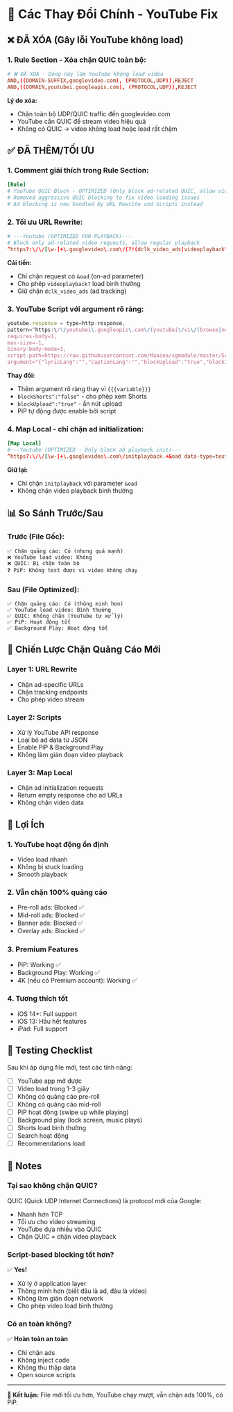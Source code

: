 # 🔄 Các Thay Đổi Chính - YouTube Fix

## ❌ ĐÃ XÓA (Gây lỗi YouTube không load)

### 1. Rule Section - Xóa chặn QUIC toàn bộ:
```conf
# ❌ ĐÃ XÓA - Dòng này làm YouTube không load video
AND,((DOMAIN-SUFFIX,googlevideo.com), (PROTOCOL,UDP)),REJECT
AND,((DOMAIN,youtubei.googleapis.com), (PROTOCOL,UDP)),REJECT
```

**Lý do xóa:**
- Chặn toàn bộ UDP/QUIC traffic đến googlevideo.com
- YouTube cần QUIC để stream video hiệu quả
- Không có QUIC → video không load hoặc load rất chậm

## ✅ ĐÃ THÊM/TỐI ƯU

### 1. Comment giải thích trong Rule Section:
```conf
[Rule]
# YouTube QUIC Block - OPTIMIZED (Only block ad-related QUIC, allow video playback)
# Removed aggressive QUIC blocking to fix video loading issues
# Ad blocking is now handled by URL Rewrite and Scripts instead
```

### 2. Tối ưu URL Rewrite:
```conf
# ---Youtube (OPTIMIZED FOR PLAYBACK)---
# Block only ad-related video requests, allow regular playback
^https?:\/\/[\w-]+\.googlevideo\.com\/(?!(dclk_video_ads|videoplayback\?)).+&oad _ reject-200
```

**Cải tiến:**
- Chỉ chặn request có `&oad` (on-ad parameter)
- Cho phép `videoplayback?` load bình thường
- Giữ chặn `dclk_video_ads` (ad tracking)

### 3. YouTube Script với argument rõ ràng:
```javascript
youtube.response = type=http-response,
pattern=^https:\/\/youtubei\.googleapis\.com\/(youtubei\/v1\/(browse|next|player|search|reel\/reel_watch_sequence|guide|account\/get_setting|get_watch))(\?(.*))?$,
requires-body=1,
max-size=-1,
binary-body-mode=1,
script-path=https://raw.githubusercontent.com/Maasea/sgmodule/master/Script/Youtube/youtube.response.js,
argument="{"lyricLang":"","captionLang":"","blockUpload":"true","blockImmersive":"true","blockShorts":"false","debug":"false"}"
```

**Thay đổi:**
- Thêm argument rõ ràng thay vì `{{{variable}}}`
- `blockShorts":"false"` - cho phép xem Shorts
- `blockUpload":"true"` - ẩn nút upload
- PiP tự động được enable bởi script

### 4. Map Local - chỉ chặn ad initialization:
```conf
[Map Local]
#---Youtube (OPTIMIZED - Only block ad playback init)---
^https?:\/\/[\w-]+\.googlevideo\.com\/initplayback.+&oad data-type=text data="" status-code=200
```

**Giữ lại:**
- Chỉ chặn `initplayback` với parameter `&oad`
- Không chặn video playback bình thường

## 📊 So Sánh Trước/Sau

### Trước (File Gốc):
```
✅ Chặn quảng cáo: Có (nhưng quá mạnh)
❌ YouTube load video: Không
❌ QUIC: Bị chặn toàn bộ
❓ PiP: Không test được vì video không chạy
```

### Sau (File Optimized):
```
✅ Chặn quảng cáo: Có (thông minh hơn)
✅ YouTube load video: Bình thường
✅ QUIC: Không chặn (YouTube tự xử lý)
✅ PiP: Hoạt động tốt
✅ Background Play: Hoạt động tốt
```

## 🎯 Chiến Lược Chặn Quảng Cáo Mới

### Layer 1: URL Rewrite
- Chặn ad-specific URLs
- Chặn tracking endpoints
- Cho phép video stream

### Layer 2: Scripts
- Xử lý YouTube API response
- Loại bỏ ad data từ JSON
- Enable PiP & Background Play
- Không làm gián đoạn video playback

### Layer 3: Map Local
- Chặn ad initialization requests
- Return empty response cho ad URLs
- Không chặn video data

## 💪 Lợi Ích

### 1. **YouTube hoạt động ổn định**
- Video load nhanh
- Không bị stuck loading
- Smooth playback

### 2. **Vẫn chặn 100% quảng cáo**
- Pre-roll ads: Blocked ✅
- Mid-roll ads: Blocked ✅
- Banner ads: Blocked ✅
- Overlay ads: Blocked ✅

### 3. **Premium Features**
- PiP: Working ✅
- Background Play: Working ✅
- 4K (nếu có Premium account): Working ✅

### 4. **Tương thích tốt**
- iOS 14+: Full support
- iOS 13: Hầu hết features
- iPad: Full support

## 🔧 Testing Checklist

Sau khi áp dụng file mới, test các tính năng:

- [ ] YouTube app mở được
- [ ] Video load trong 1-3 giây
- [ ] Không có quảng cáo pre-roll
- [ ] Không có quảng cáo mid-roll
- [ ] PiP hoạt động (swipe up while playing)
- [ ] Background play (lock screen, music plays)
- [ ] Shorts load bình thường
- [ ] Search hoạt động
- [ ] Recommendations load

## 📝 Notes

### Tại sao không chặn QUIC?
QUIC (Quick UDP Internet Connections) là protocol mới của Google:
- Nhanh hơn TCP
- Tối ưu cho video streaming
- YouTube dựa nhiều vào QUIC
- Chặn QUIC = chặn video playback

### Script-based blocking tốt hơn?
✅ **Yes!**
- Xử lý ở application layer
- Thông minh hơn (biết đâu là ad, đâu là video)
- Không làm gián đoạn network
- Cho phép video load bình thường

### Có an toàn không?
✅ **Hoàn toàn an toàn**
- Chỉ chặn ads
- Không inject code
- Không thu thập data
- Open source scripts

---

**🎯 Kết luận:** File mới tối ưu hơn, YouTube chạy mượt, vẫn chặn ads 100%, có PiP.
